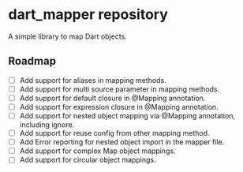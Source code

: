 # dart_mapper repository

A simple library to map Dart objects.

## Roadmap

- [ ] Add support for aliases in mapping methods.
- [ ] Add support for multi source parameter in mapping methods.
- [ ] Add support for default closure in @Mapping annotation.
- [ ] Add support for expression closure in @Mapping annotation.
- [ ] Add support for nested object mapping via @Mapping annotation, including ignore.
- [ ] Add support for reuse config from other mapping method.
- [ ] Add Error reporting for nested object import in the mapper file.
- [ ] Add support for complex Map object mappings.
- [ ] Add support for circular object mappings.
